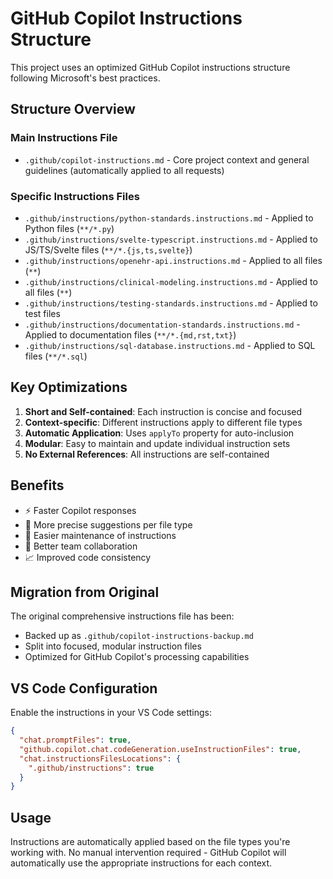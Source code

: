 # GitHub Copilot Instructions Structure

This project uses an optimized GitHub Copilot instructions structure following Microsoft's best practices.

## Structure Overview

### Main Instructions File
- `.github/copilot-instructions.md` - Core project context and general guidelines (automatically applied to all requests)

### Specific Instructions Files
- `.github/instructions/python-standards.instructions.md` - Applied to Python files (`**/*.py`)
- `.github/instructions/svelte-typescript.instructions.md` - Applied to JS/TS/Svelte files (`**/*.{js,ts,svelte}`)
- `.github/instructions/openehr-api.instructions.md` - Applied to all files (`**`)
- `.github/instructions/clinical-modeling.instructions.md` - Applied to all files (`**`)
- `.github/instructions/testing-standards.instructions.md` - Applied to test files
- `.github/instructions/documentation-standards.instructions.md` - Applied to documentation files (`**/*.{md,rst,txt}`)
- `.github/instructions/sql-database.instructions.md` - Applied to SQL files (`**/*.sql`)

## Key Optimizations

1. **Short and Self-contained**: Each instruction is concise and focused
2. **Context-specific**: Different instructions apply to different file types
3. **Automatic Application**: Uses `applyTo` property for auto-inclusion
4. **Modular**: Easy to maintain and update individual instruction sets
5. **No External References**: All instructions are self-contained

## Benefits

- ⚡ Faster Copilot responses
- 🎯 More precise suggestions per file type
- 🔧 Easier maintenance of instructions
- 👥 Better team collaboration
- 📈 Improved code consistency

## Migration from Original

The original comprehensive instructions file has been:
- Backed up as `.github/copilot-instructions-backup.md`
- Split into focused, modular instruction files
- Optimized for GitHub Copilot's processing capabilities

## VS Code Configuration

Enable the instructions in your VS Code settings:
```json
{
  "chat.promptFiles": true,
  "github.copilot.chat.codeGeneration.useInstructionFiles": true,
  "chat.instructionsFilesLocations": {
    ".github/instructions": true
  }
}
```

## Usage

Instructions are automatically applied based on the file types you're working with. No manual intervention required - GitHub Copilot will automatically use the appropriate instructions for each context.
